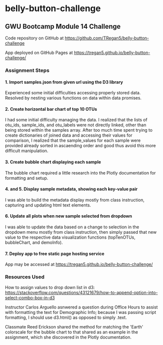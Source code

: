 # belly-button-challenge
## GWU Bootcamp Module 14 Challenge
Code repository on GitHub at https://github.com/TRegan5/belly-button-challenge

App deployed on GitHub Pages at https://tregan5.github.io/belly-button-challenge/

### Assignment Steps
#### 1. Import samples.json from given url using the D3 library
Experienced some initial difficulties accessing properly stored data. Resolved by nesting various functions on data within data promises. 

#### 2. Create horizontal bar chart of top 10 OTUs
I had some initial difficulty managing the data. I realized that the lists of otu_ids, sample_ids, and otu_labels were not directly linked, other than being stored within the samples array. After too much time spent trying to create dictionaries of joined data and accessing their values for comparison, I realized that the sample_values for each sample were provided already sorted in ascaending order and good thus avoid this more difficult manipulation. 
#### 3. Create bubble chart displaying each sample
The bubble chart required a little research into the Plotly documentation for formatting and setup. 
#### 4. and 5. Display sample metadata, showing each key-value pair
I was able to build the metadata display mostly from class instruction, capturing and updating html text elements. 
#### 6. Update all plots when new sample selected from dropdown
I was able to update the data based on a change to selection in the dropdown menu mostly from class instruction, then simply passed that new value to the respective data visualization functions (topTenOTUs, bubbleChart, and demoInfo).

#### 7. Deploy app to free static page hosting service
App may be accessed at https://tregan5.github.io/belly-button-challenge/

### Resources Used
How to assign values to drop down list in d3: https://stackoverflow.com/questions/43121679/how-to-append-option-into-select-combo-box-in-d3

Instructor Carlos Arguello asnwered a question during Office Hours to assist with formatting the text for Demographic Info; because I was passing script formatting, I should use d3.html() as opposed to simply .text.

Classmate Reed Erickson shared the method for matching the 'Earth' colorscale for the bubble chart to that shared as an example in the assignment, which she discovered in the Plotly documentation. 